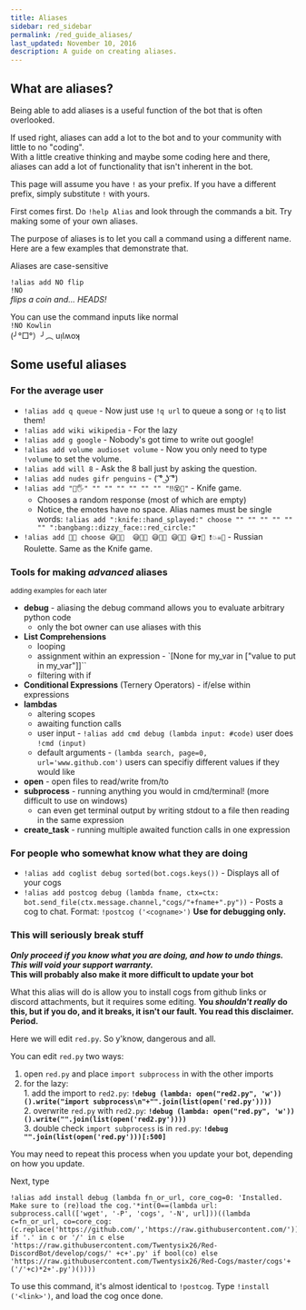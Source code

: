 ```yaml
---
title: Aliases
sidebar: red_sidebar
permalink: /red_guide_aliases/
last_updated: November 10, 2016
description: A guide on creating aliases.
---
```


## What are aliases?

Being able to add aliases is a useful function of the bot that is often overlooked.  

If used right, aliases can add a lot to the bot and to your community with little to no "coding".  
With a little creative thinking and maybe some coding here and there, aliases can add a lot of functionality that isn't inherent in the bot.


This page will assume you have `!` as your prefix. If you have a different prefix, simply substitute `!` with yours.

First comes first. Do `!help Alias` and look through the commands a bit. Try making some of your own aliases.

The purpose of aliases is to let you call a command using a different name. Here are a few examples that demonstrate that.

Aliases are case-sensitive

`!alias add NO flip`  
`!NO`  
_flips a coin and... HEADS!_

You can use the command inputs like normal  
`!NO Kowlin`  
(╯°□°）╯︵ uᴉlʍoʞ  

## Some useful aliases

### For the average user

* `!alias add q queue` - Now just use `!q url` to queue a song or `!q` to list them!
* `!alias add wiki wikipedia` - For the lazy
* `!alias add g google` - Nobody's got time to write out google!
* `!alias add volume audioset volume` - Now you only need to type `!volume` to set the volume.
* `!alias add will 8` - Ask the 8 ball just by asking the question.
* `!alias add nudes gifr penguins` - ( ͡° ͜ʖ ͡°)
* `!alias add "🔪🖐" "" "" "" "" "" "" "‼😵🔴"` - Knife game.
    * Chooses a random response (most of which are empty)
    * Notice, the emotes have no space. Alias names must be single words: `!alias add ":knife::hand_splayed:" choose "" "" "" "" "" "" ":bangbang::dizzy_face::red_circle:"`
* `!alias add 😬🔫 choose 😅🎈🔫  😅🔅🔫 😅🎊🔫 😅🎉🔫 😅❣🔫 ❗💥☠🔫` - Russian Roulette. Same as the Knife game.

### Tools for making *advanced* aliases
<sub>adding examples for each later<sub>

* **debug** - aliasing the debug command allows you to evaluate arbitrary python code
    - only the bot owner can use aliases with this
* **List Comprehensions**
    - looping
    - assignment within an expression - `[None for my_var in ["value to put in my_var"]]``
    - filtering with if
* **Conditional Expressions** (Ternery Operators) - if/else within expressions
* **lambdas**
    - altering scopes
    - awaiting function calls
    - user input - `!alias add cmd debug (lambda input: #code)` user does `!cmd (input)`
    - default arguments - `(lambda search, page=0, url='www.github.com')` users can specifiy different values if they would like
* **open** - open files to read/write from/to
* **subprocess** - running anything you would in cmd/terminal! (more difficult to use on windows)
    - can even get terminal output by writing stdout to a file then reading in the same expression
* **create_task** - running multiple awaited function calls in one expression

### For people who somewhat know what they are doing

* `!alias add coglist debug sorted(bot.cogs.keys())` - Displays all of your cogs
* `!alias add postcog debug (lambda fname, ctx=ctx: bot.send_file(ctx.message.channel,"cogs/"+fname+".py"))` - Posts a cog to chat. Format: `!postcog ('<cogname>')` **Use for debugging only.**

### This will seriously break stuff

***Only proceed if you know what you are doing, and how to undo things. This will void your support warranty.***  
**This will probably also make it more difficult to update your bot**

What this alias will do is allow you to install cogs from github links or discord attachments, but it requires some editing. **You _shouldn't really_ do this, but if you do, and it breaks, it isn't our fault. You read this disclaimer. Period.**  

Here we will edit `red.py`. So y'know, dangerous and all.

You can edit `red.py` two ways:  
  1. open `red.py` and place `import subprocess` in with the other imports  
  2. for the lazy:  
    1. add the import to `red2.py`: **`!debug (lambda: open("red2.py", 'w'))().write("import subprocess\n"+"".join(list(open('red.py'))))`**  
    2. overwrite `red.py` with `red2.py`: **`!debug (lambda: open("red.py", 'w'))().write("".join(list(open('red2.py'))))`**  
    3. double check `import subprocess` is in `red.py`: **`!debug "".join(list(open('red.py')))[:500]`**  

You may need to repeat this process when you update your bot, depending on how you update.

Next, type

```
!alias add install debug (lambda fn_or_url, core_cog=0: 'Installed. Make sure to (re)load the cog.'*int(0==(lambda url: subprocess.call(['wget', '-P', 'cogs', '-N', url]))((lambda c=fn_or_url, co=core_cog: (c.replace('https://github.com/','https://raw.githubusercontent.com/')).replace('/blob','') if '.' in c or '/' in c else 'https://raw.githubusercontent.com/Twentysix26/Red-DiscordBot/develop/cogs/' +c+'.py' if bool(co) else 'https://raw.githubusercontent.com/Twentysix26/Red-Cogs/master/cogs'+('/'+c)*2+'.py')())))
```

To use this command, it's almost identical to `!postcog`. Type `!install ('<link>')`, and load the cog once done.
